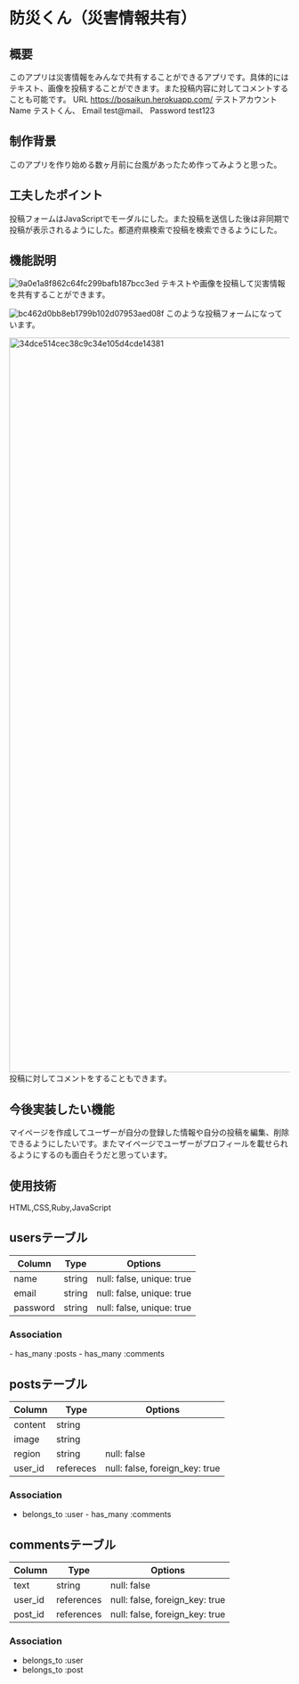# 防災くん（災害情報共有）

## 概要
このアプリは災害情報をみんなで共有することができるアプリです。具体的にはテキスト、画像を投稿することができます。また投稿内容に対してコメントすることも可能です。
URL https://bosaikun.herokuapp.com/
テストアカウント
Name テストくん、 Email test@mail、 Password test123
## 制作背景
このアプリを作り始める数ヶ月前に台風があったため作ってみようと思った。

## 工夫したポイント
投稿フォームはJavaScriptでモーダルにした。また投稿を送信した後は非同期で投稿が表示されるようにした。都道府県検索で投稿を検索できるようにした。

## 機能説明
![9a0e1a8f862c64fc299bafb187bcc3ed](https://user-images.githubusercontent.com/57382328/73520092-1b060400-4446-11ea-88a0-a6c50fb330d1.jpg)
テキストや画像を投稿して災害情報を共有することができます。

![bc462d0bb8eb1799b102d07953aed08f](https://user-images.githubusercontent.com/57382328/73521484-679f0e80-4449-11ea-97c2-b30d17db8ff9.jpg)
このような投稿フォームになっています。


<img width="1318" alt="34dce514cec38c9c34e105d4cde14381" src="https://user-images.githubusercontent.com/57382328/73521167-aa141b80-4448-11ea-9f8a-c0e2bdd9a0b3.png">
投稿に対してコメントをすることもできます。


## 今後実装したい機能
マイページを作成してユーザーが自分の登録した情報や自分の投稿を編集、削除できるようにしたいです。またマイページでユーザーがプロフィールを載せられるようにするのも面白そうだと思っています。

## 使用技術
HTML,CSS,Ruby,JavaScript

## usersテーブル

|Column|Type|Options|
|------|----|-------|
|name|string|null: false, unique: true|
|email|string|null: false, unique: true|
|password|string|null: false, unique: true|

### Association
- has_many :posts
- has_many :comments


## postsテーブル

|Column|Type|Options|
|------|----|-------|
|content|string|
|image|string|
|region|string|null: false|
|user_id|refereces|null: false, foreign_key: true|


### Association
- belongs_to :user
- has_many :comments


## commentsテーブル

|Column|Type|Options|
|------|----|-------|
|text|string|null: false|
|user_id|references|null: false, foreign_key: true|
|post_id|references|null: false, foreign_key: true|

### Association
- belongs_to :user
- belongs_to :post
